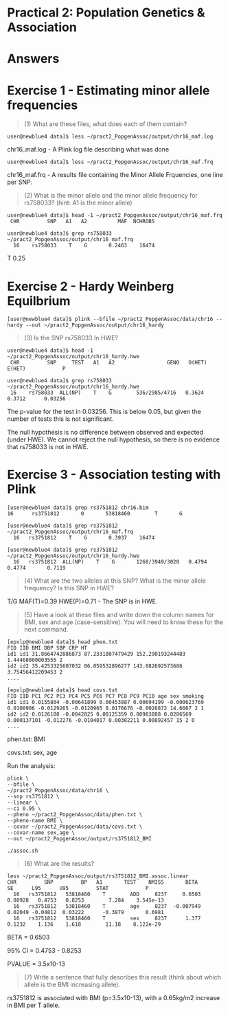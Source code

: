 # Practical 2: Population Genetics & Association
# Answers

# Exercise 1 - Estimating minor allele frequencies

> (1) What are these files, what does each of them contain?

```
user@newblue4 data]$ less ~/pract2_PopgenAssoc/output/chr16_maf.log
```

chr16_maf.log - A Plink log file describing what was done

```
user@newblue4 data]$ less ~/pract2_PopgenAssoc/output/chr16_maf.frq
```

chr16_maf.frq - A results file containing the Minor Allele Frquencies, one line per SNP.


> (2) What is the minor allele and the minor allele frequency for rs758033? (hint: A1 is the minor allele)

```
user@newblue4 data]$ head -1 ~/pract2_PopgenAssoc/output/chr16_maf.frq
 CHR         SNP   A1   A2          MAF  NCHROBS
```
```
user@newblue4 data]$ grep rs758033 ~/pract2_PopgenAssoc/output/chr16_maf.frq
  16    rs758033    T    G       0.2463    16474
```

T 0.25

# Exercise 2 - Hardy Weinberg Equilbrium

```
[user@newblue4 data]$ plink --bfile ~/pract2_PopgenAssoc/data/chr16 --hardy --out ~/pract2_PopgenAssoc/output/chr16_hardy
```

> (3) Is the SNP rs758033 In HWE?

```
user@newblue4 data]$ head -1 ~/pract2_PopgenAssoc/output/chr16_hardy.hwe
 CHR         SNP     TEST   A1   A2                 GENO   O(HET)   E(HET)            P
```
```
user@newblue4 data]$ grep rs758033 ~/pract2_PopgenAssoc/output/chr16_hardy.hwe
 16    rs758033  ALL(NP)    T    G        536/2985/4716   0.3624   0.3712      0.03256
```

The p-value for the test in 0.03256. This is below 0.05, but given the number of tests this is not significant.

The null hypothesis is no difference between observed and expected (under HWE). We cannot reject the null hypothesis, so there is no evidence that rs758033 is not in HWE.

# Exercise 3 - Association testing with Plink
```
[user@newblue4 data]$ grep rs3751812 chr16.bim
16      rs3751812       0       53818460        T       G
```

```
[user@newblue4 data]$ grep rs3751812 ~/pract2_PopgenAssoc/output/chr16_maf.frq
  16   rs3751812    T    G       0.3937    16474
```

```
[user@newblue4 data]$ grep rs3751812 ~/pract2_PopgenAssoc/output/chr16_hardy.hwe
  16   rs3751812  ALL(NP)    T    G       1268/3949/3020   0.4794   0.4774       0.7119
```

> (4) What are the two alleles at this SNP? What is the minor allele frequency? Is this SNP in HWE?

T/G MAF(T)=0.39 HWE(P)=0.71 - The SNP is in HWE.

> (5) Have a look at these files and write down the column names for BMI, sex and age (case-sensitive). You will need to know these for the next command.

```
[epxlp@newblue4 data]$ head phen.txt
FID IID BMI DBP SBP CRP HT
id1 id1 31.8664742886873 87.2331807479429 152.290193244483 1.44468000003555 2
id2 id2 35.4253325607032 86.059532896277 143.082692573686 3.75456412209453 2
....
```

```
[epxlp@newblue4 data]$ head covs.txt
FID IID PC1 PC2 PC3 PC4 PC5 PC6 PC7 PC8 PC9 PC10 age sex smoking
id1 id1 0.0155804 -0.00641899 0.00453887 0.00694199 -0.000623769 0.0108906 -0.0129265 -0.0120965 0.0176676 -0.0026872 14.6667 2 1
id2 id2 0.0126108 -0.0042825 0.00125359 0.00983088 0.0286569 0.000137101 -0.012276 -0.0104017 0.00382211 0.00892457 15 2 0
....
```

phen.txt: BMI

covs.txt: sex, age

Run the analysis:
```
plink \
--bfile \
~/pract2_PopgenAssoc/data/chr16 \
--snp rs3751812 \
--linear \
–-ci 0.95 \
--pheno ~/pract2_PopgenAssoc/data/phen.txt \
--pheno-name BMI \
--covar ~/pract2_PopgenAssoc/data/covs.txt \
--covar-name sex,age \
--out ~/pract2_PopgenAssoc/output/rs3751812_BMI
```

```
./assoc.sh
```


> (6) What are the results?

```
less ~/pract2_PopgenAssoc/output/rs3751812_BMI.assoc.linear
CHR         SNP         BP   A1       TEST    NMISS       BETA       SE      L95      U95         STAT            P
  16   rs3751812   53818460    T        ADD     8237     0.6503  0.08928   0.4753   0.8253        7.284    3.545e-13
  16   rs3751812   53818460    T        age     8237  -0.007949  0.02049 -0.04812  0.03222      -0.3879       0.6981
  16   rs3751812   53818460    T        sex     8237      1.377   0.1232    1.136    1.618        11.18    8.122e-29
```

BETA = 0.6503

95% CI = 0.4753 - 0.8253

PVALUE = 3.5x10-13

> (7) Write a sentence that fully describes this result (think about which allele is the BMI increasing allele).

rs3751812 is associated with BMI (p=3.5x10-13), with a 0.65kg/m2 increase in BMI per T allele.
